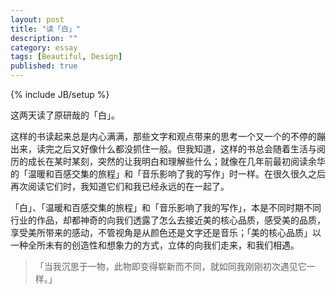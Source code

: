 ```yaml
---
layout: post
title: "读「白」"
description: ""
category: essay
tags: [Beautiful, Design]
published: true
---
```


{% include JB/setup %}

这两天读了原研哉的「白」。

这样的书读起来总是内心满满，那些文字和观点带来的思考一个又一个的不停的蹦出来，读完之后又好像什么都没抓住一般。但我知道，这样的书总会随着生活与阅历的成长在某时某刻，突然的让我明白和理解些什么；就像在几年前最初阅读余华的「温暖和百感交集的旅程」和「音乐影响了我的写作」时一样。在很久很久之后再次阅读它们时，我知道它们和我已经永远的在一起了。

「白」、「温暖和百感交集的旅程」和「音乐影响了我的写作」，本是不同时期不同行业的作品，却都神奇的向我们透露了怎么去接近美的核心品质，感受美的品质，享受美所带来的感动，不管视角是从颜色还是文字还是音乐；「美的核心品质」以一种全所未有的创造性和想象力的方式，立体的向我们走来，和我们相遇。

>「当我沉思于一物，此物即变得崭新而不同，就如同我刚刚初次遇见它一样。」